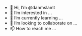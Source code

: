 - 👋 Hi, I’m @danmslamt
- 👀 I’m interested in ...
- 🌱 I’m currently learning ...
- 💞️ I’m looking to collaborate on ...
- 📫 How to reach me ...

<!---
danmslamt/danmslamt is a ✨ special ✨ repository because its `README.md` (this file) appears on your GitHub profile.
You can click the Preview link to take a look at your changes.
--->
